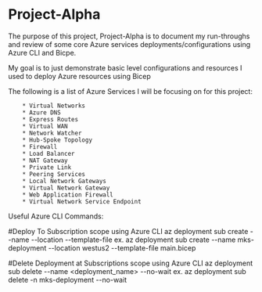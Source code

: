 # Project-Alpha

The purpose of this project, Project-Alpha is to document my run-throughs and review of some core Azure services deployments/configurations using Azure CLI and Bicpe.

My goal is to just demonstrate basic level configurations and resources I used to deploy Azure resources using Bicep

The following is a list of Azure Services I will be focusing on for this project:

        * Virtual Networks
        * Azure DNS
        * Express Routes
        * Virtual WAN
        * Network Watcher
        * Hub-Spoke Topology
        * Firewall
        * Load Balancer
        * NAT Gateway
        * Private Link
        * Peering Services
        * Local Network Gateways
        * Virtual Network Gateway
        * Web Application Firewall
        * Virtual Network Service Endpoint


Useful Azure CLI Commands:

#Deploy To Subscription scope using Azure CLI
az deployment sub create --name <name> --location <location> --template-file <path-to-bicep>
ex. az deployment sub create --name mks-deployment --location westus2 --template-file main.bicep

#Delete Deployment at Subscriptions scope using Azure CLI
az deployment sub delete --name  <deployment_name> --no-wait
ex. az deployment sub delete -n mks-deployment --no-wait
